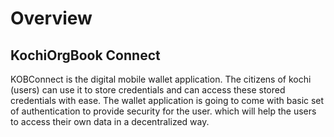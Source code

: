 # Overview
## KochiOrgBook Connect
KOBConnect is the digital mobile wallet application. The citizens of kochi (users) can use it to store credentials and can access these stored credentials with ease. The wallet application is going to come with basic set of authentication to provide security for the user. which will help the users to access their own data in a decentralized way.
